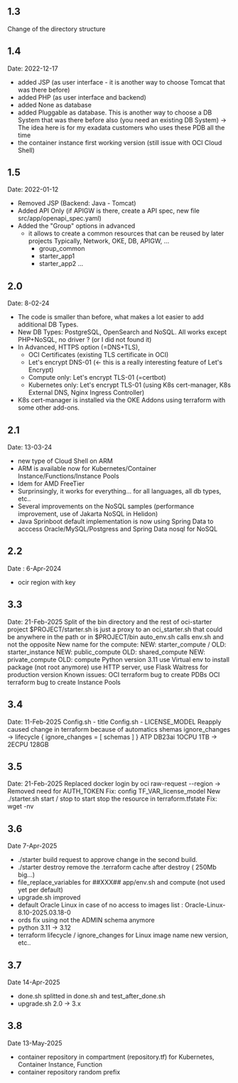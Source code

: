 1.3
---
Change of the directory structure

1.4 
---
Date: 2022-12-17
- added JSP (as user interface - it is another way to choose Tomcat that was there before)
- added PHP (as user interface and backend)
- added None as database
- added Pluggable as database. This is another way to choose a DB System that was there before also (you need an existing DB System) -> The idea here is for my exadata customers who uses these PDB all the time
- the container instance first working version (still issue with OCI Cloud Shell)

1.5 
---
Date: 2022-01-12
- Removed JSP (Backend: Java - Tomcat)
- Added API Only (if APIGW is there, create a API spec, new file src/app/openapi_spec.yaml)
- Added the "Group" options in advanced
  - it allows to create a common resources that can be reused by later projects
    Typically, Network, OKE, DB, APIGW, ...
    - group_common
    - starter_app1
    - starter_app2
    ...

2.0
---
Date: 8-02-24
- The code is smaller than before, what makes a lot easier to add additional DB Types.
- New DB Types: PostgreSQL, OpenSearch and NoSQL. All works except PHP+NoSQL, no driver ? (or I did not found it)
- In Advanced, HTTPS option (=DNS+TLS),
  - OCI Certificates (existing TLS certificate in OCI)
  - Let's encrypt DNS-01 (<- this is a really interesting feature of Let's Encrypt)
  - Compute only: Let's encrypt TLS-01 (=certbot)
  - Kubernetes only: Let's encrypt TLS-01 (using K8s cert-manager, K8s External DNS, Nginx Ingress Controller)
- K8s cert-manager is installed via the OKE Addons using terraform with some other add-ons.

2.1
---
Date: 13-03-24
- new type of Cloud Shell on ARM
- ARM is available now for Kubernetes/Container Instance/Functions/Instance Pools
- Idem for AMD FreeTier
- Surprinsingly, it works for everything...  for all languages, all db types, etc..
- Several improvements on the NoSQL samples (performance improvement, use of Jakarta NoSQL in Helidon)
- Java Sprinboot default implementation is now using Spring Data to acccess Oracle/MySQL/Postgress and Spring Data nosql for NoSQL

2.2
---
Date : 6-Apr-2024
- ocir region with key 

3.3
---
Date: 21-Feb-2025
Split of the bin directory and the rest of oci-starter project
    $PROJECT/starter.sh is just a proxy to an oci_starter.sh that could be anywhere in the path or in $PROJECT/bin
    auto_env.sh calls env.sh and not the opposite
New name
    for the compute: NEW: starter_compute / OLD: starter_instance
    NEW: public_compute OLD: shared_compute
    NEW: private_compute OLD: compute
Python
    version 3.11
    use Virtual env to install package (not root anymore)
    use HTTP server, use Flask Waitress for production version
Known issues:
    OCI terraform bug to create PDBs
    OCI terraform bug to create Instance Pools

3.4
---
Date: 11-Feb-2025
Config.sh - title
Config.sh - LICENSE_MODEL
Reapply caused change in terraform because of automatics shemas ignore_changes
-> lifecycle {
ignore_changes = [ schemas ]
}
ATP DB23ai 1OCPU 1TB -> 2ECPU 128GB


3.5
---
Date: 21-Feb-2025
Replaced docker login by oci raw-request --region
-> Removed need for AUTH_TOKEN
Fix: config TF_VAR_license_model
New ./starter.sh start / stop to start stop the resource in terraform.tfstate
Fix: wget -nv

3.6
---
Date 7-Apr-2025
- ./starter build request to approve change in the second build.
- ./starter destroy remove the .terraform cache after destroy ( 250Mb big...)
- file_replace_variables for ##XXX## app/env.sh and compute (not used yet per default)
- upgrade.sh improved
- default Oracle Linux in case of no access to images list : Oracle-Linux-8.10-2025.03.18-0
- ords fix using not the ADMIN schema anymore
- python 3.11 -> 3.12
- terraform lifecycle / ignore_changes for Linux image name new version, etc..

3.7
---
Date 14-Apr-2025
- done.sh splitted in done.sh and test_after_done.sh
- upgrade.sh 2.0 -> 3.x 

3.8
---
Date 13-May-2025
- container repository in compartment (repository.tf) for Kubernetes, Container Instance, Function
- container repository random prefix